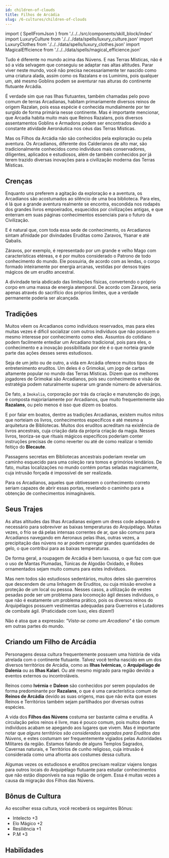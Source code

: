 ```yaml
---
id: children-of-clouds
title: Filhos de Arcádia
slug: /6-cultures/children-of-clouds
---
```


import { SpellFromJson } from './../../src/components/skill_block/index'
import LuxuryCulture from './../../data/spells/luxury_culture.json'
import LuxuryClothes from './../../data/spells/luxury_clothes.json'
import MagicalEfficience from './../../data/spells/magical_efficience.json'

Tudo é diferente no mundo acima das Núvens. E nas Terras Místicas, não é só a vida selvagem que conseguiu se adaptar nas altas altitudes. Parar viver neste mundo, você não precisa necessariamente ter nascido como uma criatura alada, assim como os Razalans e os Luminins, pois qualquer um, até mesmo Goblins podem se aventurar nas alturas do continente flutuante Arcádia.

É verdade sim que nas Ilhas flutuantes, também chamadas pelo povo comum de terras Arcadianas, habitam primariamente diversos reinos de origem Razalan, pois essa espécie é conhecida mundialmente por ter surgido de forma primária nesse continente. Mas é importante mencionar, que Arcadia habita muito mais que Reinos Razalans, pois diversos assentamentos Goblins e Armadons podem ser encontrados devido a constante atividade Aeronáutica nos céus das Terras Místicas.

Mas os Filhos da Arcádia não são conhecidos pela exploração ou pela aventura.
Os Arcadianos, diferente dos Calderianos de alto mar, são tradicionalmente conhecidos como indivíduos mais conservadores, diligentes, aplicados e estudiosos, além de também conhecidos por já terem trazido diversas inovações para a civilização moderna das Terras Místicas.

## Crenças

Enquanto uns preferem a agitação da exploração e a aventura, os Arcadianos são acostumados ao silêncio de uma boa biblioteca. Para eles, é lá que a grande aventura realmente se encontra, escondida nos rodapés dos grandes livros empoeirados, esquecidos por civilizações antigas, e que enterram em suas páginas conhecimentos essenciais para o futuro da Civilização.

E é natural que, com toda essa sede de conhecimento, os Arcadianos sintam afinidade por divindades Eruditas como Zaravos, Ysanar e até Qabalis.

Záravos, por exemplo, é representado por um grande e velho Mago com características etéreas, e é por muitos considerado o Patrono de todo conhecimento do mundo. Ele possuiria, de acordo com as lendas, o corpo formado inteiramente por energia arcanas, vestidas por densos trajes mágicos de um erudito ancestral.

A divindade teria abdicado das limitações físicas, convertendo o próprio corpo em uma massa de energia atemporal. De acordo com Záravos, seria apenas através do sacrifício dos próprios limites, que a verdade permanente poderia ser alcançada.

## Tradições

Muitos vêem os Arcadianos como indivíduos reservados, mas para eles muitas vezes é dificíl socializar com outros indivíduos que não possuem o mesmo interesse por conhecimento como eles.
Assuntos do cotidiano podem facilmente entediar um Arcadiano tradicional, pois para eles, o conhecimento e a inovação possibilitada por ele é o que norteia grande parte das ações desses seres estudiosos.

Seja de um jeito ou de outro, a vida em Arcádia oferece muitos tipos de entretenimento eruditos. Um deles é o Grimokai, um jogo de cartas altamente popular no mundo das Terras Místicas.
Dizem que os melhores jogadores de Grimokai são Arcadianos, pois seu conhecimento e visão de estratégia podem naturalmente superar um grande número de adversários.

De fato, a `Imokalia`, corporação por trás da criação e manutenção do jogo, é composta majoriariamente por Arcadianos, que muito frequentemente são **Razalans**, ou pelo menos é isso que dizem os boatos.

E por falar em boatos, dentre as tradições Arcadianas, existem muitos mitos que norteiam os livros, conhecimentos específicos e até mesmo a arquitetura de Bibliotecas.
Muitos dos eruditos acreditam na existência de livros ancestrais, cuja criação data da própria criação da magia. Nesses livros, teoriza-se que rituais mágicos específicos poderiam conter instruções precisas de como reverter ou até de como realizar o temido feitiço do **Blecaute**.

Passagens secretas em Bibliotecas ancestrais poderiam revelar um caminho esquecido para uma coleção rara tomos e grimórios lendários.
De fato, muitas localizações no mundo contém portas seladas magicamente, cuja intrusão forçada é impossível de ser realizada.

Para os Arcadianos, aqueles que obtivessem o conhecimento correto seriam capazes de abrir essas portas, revelando o caminho para a obtenção de conhecimentos inimagináveis.

## Seus Trajes

As altas altitudes das Ilhas Arcadianas exigem um dress code adequado e necessário para sobreviver as baixas temperaturas do Arquipélago.
Muitas vezes, o frio se dá pelas intensas correntes de ar, que são comuns para Arcadianos navegando em Aeronaus pelas ilhas, outras vezes, a precipitação das núvens no ar podem carregar grandes quantidades de gelo, o que contribui para as baixas temperaturas.

De forma geral, a roupagem de Arcádia é bem luxuosa, o que faz com que o uso de Mantas Plumadas, Túnicas de Algodão Oxidado, e Robes ornamentados sejam muito comuns para estes indivíduos.

Mas nem todos são estudiosos sedentários, muitos deles são guerreiros que descendem de uma linhagem de Eruditos, ou cuja missão envolve a proteção de um local ou pessoa.
Nesses casos, a utilização de vestes pesadas pode ser um problema para locomoção ágil desses indivíduos, o que não é exatamente um problema prático, pois os diversos reinos do Arquipélagos possuem vestimentas adequadas para Guerreiros e Lutadores de combate ágil. (Praticidade com luxo, eles dizem!)

Não é atoa que a expressão: *"Vista-se como um Arcadiano"* é tão comum em outras partes do mundo.

## Criando um Filho de Arcádia

Personagens dessa cultura frequentemente possuem uma história de vida atrelada com o continente flutuante. Talvez você tenha nascido em um dos diversos territórios de Arcádia, como as **Ilhas Ivérnicas**, o **Arquipélago de Dalenia** ou as **Ilhas Kalari**. Ou até mesmo migrado para região devido a eventos externos ou incontroláveis.

Reinos como **Ivérnia** e **Daleon** são conhecidos por serem populados de forma predominante por **Razalans**,  o que é uma característica comum de **Reinos de Arcádia** devido as suas origens, mas que não evita que esses Reinos e Territórios também sejam partilhados por diversas outras espécies.

A vida dos **Filhos das Núvens** costuma ser bastante calma e erudita. A circulação pelos reinos é livre, mas é pouco comum, pois muitos destes indivíduos acabam se apegando aos lugares que vivem.
Mas é importante notar que *alguns territórios são considerados sagrados para Eruditos das Núvens*, e estes costumam ser frequentemente vigiados pelas Autoridades Militares da região.
Estamos falando de alguns Templos Sagrados, Cavernas naturais, e Territórios de cunho religioso, cuja intrusão é considerada como uma afronta aos costumes dessa cultura.

Algumas vezes os estudiosos e eruditos precisam realizar viajens longas para outros locais do Arquipélago flutuante para estudar conhecimentos que não estão disponíveis na sua região de origem. Essa é muitas vezes a causa da migração dos Filhos das Núvens.

## Bônus de Cultura

Ao escolher essa cultura, você receberá os seguintes Bônus:

- Intelecto +3
- Elo Mágico +2
- Resiliência +1
- P.M +3

## Habilidades

<SpellFromJson spellData={LuxuryCulture} />
<SpellFromJson spellData={LuxuryClothes} />
<SpellFromJson spellData={MagicalEfficience} />
